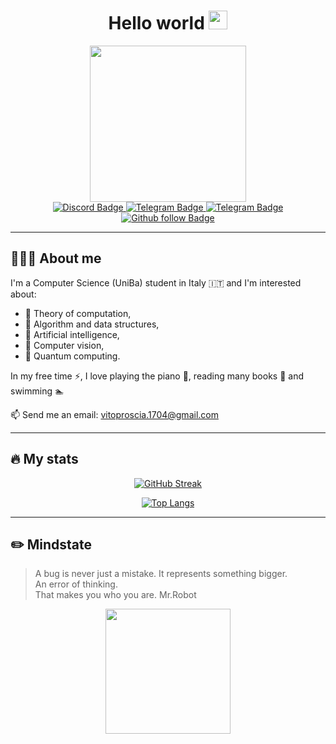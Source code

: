 <div id="header" align="center">
  <h1> Hello world
  <img src="https://media.giphy.com/media/hvRJCLFzcasrR4ia7z/giphy.gif" width="30"/>
  </h1>
</div>

<div id="header gif" align="center">
  <img src="https://media.giphy.com/media/gjrYDwbjnK8x36xZIO/giphy.gif" width="250"/>
</div>

<div id="badges" align="center">
  
  <a href="https://discord.com/channels/825083832977850418">
  <img src="https://img.shields.io/badge/Discord-494949?style=flat&logo=discord&logoColor=8B6BFF" alt="Discord Badge"/>
  </a>

  <a href="https://t.me/Giuto01">
  <img src="https://img.shields.io/badge/Telegram-494949?style=flat&logo=telegram&logoColor=red" alt="Telegram Badge"/>
  </a>

  <a href="https://stackoverflow.com/users/19269921/giuto">
  <img src="https://img.shields.io/badge/StackOverflow-494949?style=flat&logo=stackoverflow&logoColor=red" alt="Telegram Badge"/>
  </a>  
  
  <a href="https://github.com/Giuto01?tab=followers">
  <img src="https://img.shields.io/github/followers/Giuto01.svg?style=social&label=Follow&maxAge=2592000" alt="Github follow Badge"/>
  </a>
  
 <div id="profileViews">
 <img src="https://komarev.com/ghpvc/?username=your-Giuto01&style=flat-square&color=blue" alt=""/>
 </div>
  
  
  
</div>

--- 
## 👨🏻‍💻 About me

I'm a Computer Science (UniBa) student in Italy 🇮🇹 and I'm interested about: 
* 💭 Theory of computation,
* 🌳 Algorithm and data structures, 
* 🤖 Artificial intelligence,
* 👀 Computer vision,
* 🔭 Quantum computing.

In my free time ⚡, I love playing the piano 🎹, reading many books 📖 and swimming 🏊

📫 Send me an email: vitoproscia.1704@gmail.com

---
## 🔥 My stats

<div id="stats" align="center">

[![GitHub Streak](http://github-readme-streak-stats.herokuapp.com?user=Giuto01&theme=darcula)](https://git.io/streak-stats)

[![Top Langs](https://github-readme-stats.vercel.app/api/top-langs/?username=Giuto01&layout=compact&theme=darcula)](https://github.com/anuraghazra/github-readme-stats)
  
</div>

---
## ✏️ Mindstate

> A bug is never just a mistake. It represents something bigger.  
> An error of thinking.  
> That makes you who you are. Mr.Robot  

<div id="bottom gif" align="center">
  <img src="https://media.giphy.com/media/B6wdZEDP2TXRkA83o5/giphy.gif" width="200"/>
</div>
